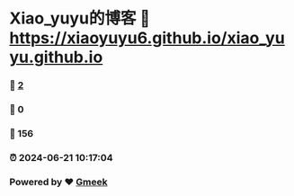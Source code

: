 # Xiao_yuyu的博客 :link: https://xiaoyuyu6.github.io/xiao_yuyu.github.io 
### :page_facing_up: [2](https://xiaoyuyu6.github.io/xiao_yuyu.github.io/tag.html) 
### :speech_balloon: 0 
### :hibiscus: 156 
### :alarm_clock: 2024-06-21 10:17:04 
### Powered by :heart: [Gmeek](https://github.com/Meekdai/Gmeek)
